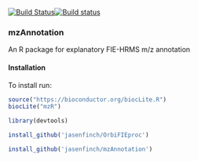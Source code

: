 [![Build Status](https://travis-ci.org/jasenfinch/mzAnnotation.svg)](https://travis-ci.org/jasenfinch/mzAnnotation)[![Build status](https://ci.appveyor.com/api/projects/status/b9wgaej0u690ls20/branch/master?svg=true)](https://ci.appveyor.com/project/jasenfinch/mzannotation/branch/master)

### mzAnnotation

An R package for explanatory FIE-HRMS m/z annotation

#### Installation

To install run:
```R
source("https://bioconductor.org/biocLite.R")
biocLite("mzR")

library(devtools)

install_github('jasenfinch/OrbiFIEproc')

install_github('jasenfinch/mzAnnotation')
```